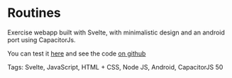 # Routines

Exercise webapp built with Svelte,
with minimalistic design and an android port using CapacitorJs.

You can test it [here](https://hhhhhhhhhn.github.io/routine)
and see the code [on github](https://github.com/hhhhhhhhhn/routine)

Tags: Svelte, JavaScript, HTML + CSS, Node JS, Android, CapacitorJS
50
